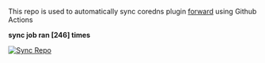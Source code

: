 This repo is used to automatically sync coredns plugin [forward](https://github.com/QZLin/forward) using Github Actions

**sync job ran [246] times**

[![Sync Repo](https://github.com/QZLin/coredns-extract/actions/workflows/sync.yaml/badge.svg)](https://github.com/QZLin/coredns-extract/actions/workflows/sync.yaml)
